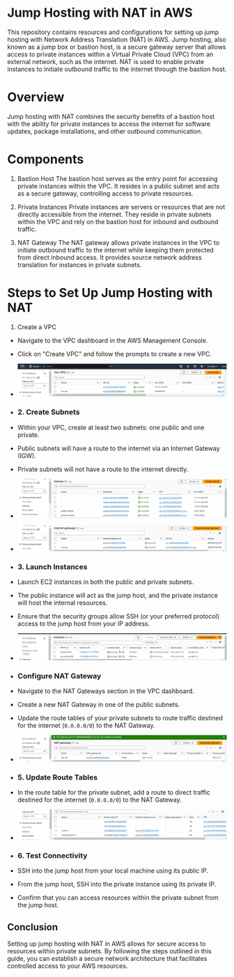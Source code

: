 # Jump Hosting with NAT in AWS
This repository contains resources and configurations for setting up jump hosting with Network Address Translation (NAT) in AWS. Jump hosting, also known as a jump box or bastion host, is a secure gateway server that allows access to private instances within a Virtual Private Cloud (VPC) from an external network, such as the internet. NAT is used to enable private instances to initiate outbound traffic to the internet through the bastion host.

# Overview
Jump hosting with NAT combines the security benefits of a bastion host with the ability for private instances to access the internet for software updates, package installations, and other outbound communication.

# Components
1. Bastion Host
The bastion host serves as the entry point for accessing private instances within the VPC. It resides in a public subnet and acts as a secure gateway, controlling access to private resources.

2. Private Instances
Private instances are servers or resources that are not directly accessible from the internet. They reside in private subnets within the VPC and rely on the bastion host for inbound and outbound traffic.

3. NAT Gateway
The NAT gateway allows private instances in the VPC to initiate outbound traffic to the internet while keeping them protected from direct inbound access. It provides source network address translation for instances in private subnets.

# Steps to Set Up Jump Hosting with NAT
1. Create a VPC
- Navigate to the VPC dashboard in the AWS Management Console.
- Click on "Create VPC" and follow the prompts to create a new VPC.
- ![AWS Logo](https://github.com/NimishRathi/Jump-Hosting-AWS/blob/main/Screenshot%202024-03-20%20153625.png)

- ### 2. Create Subnets
- Within your VPC, create at least two subnets: one public and one private.
- Public subnets will have a route to the internet via an Internet Gateway (IGW).
- Private subnets will not have a route to the internet directly.
- ![AWS Logo](https://github.com/NimishRathi/Jump-Hosting-AWS/blob/main/Screenshot%202024-03-20%20154051.png)
- ![AWS Logo](https://github.com/NimishRathi/Jump-Hosting-AWS/blob/main/Screenshot%202024-03-20%20154116.png)

- ### 3. Launch Instances
- Launch EC2 instances in both the public and private subnets.
- The public instance will act as the jump host, and the private instance will host the internal resources.
- Ensure that the security groups allow SSH (or your preferred protocol) access to the jump host from your IP address.
- ![AWS Logo](https://github.com/NimishRathi/Jump-Hosting-AWS/blob/main/Screenshot%202024-03-20%20155648.png)

- ### Configure NAT Gateway
- Navigate to the NAT Gateways section in the VPC dashboard.
- Create a new NAT Gateway in one of the public subnets.
- Update the route tables of your private subnets to route traffic destined for the internet (`0.0.0.0/0`) to the NAT Gateway.
- ![AWS Logo](https://github.com/NimishRathi/Jump-Hosting-AWS/blob/main/Screenshot%202024-03-20%20154229.png)

- ### 5. Update Route Tables
- In the route table for the private subnet, add a route to direct traffic destined for the internet (`0.0.0.0/0`) to the NAT Gateway.
- ![AWS Logo](https://github.com/NimishRathi/Jump-Hosting-AWS/blob/main/Screenshot%202024-03-20%20154103.png)

- ### 6. Test Connectivity
- SSH into the jump host from your local machine using its public IP.
- From the jump host, SSH into the private instance using its private IP.
- Confirm that you can access resources within the private subnet from the jump host.

## Conclusion
Setting up jump hosting with NAT in AWS allows for secure access to resources within private subnets. By following the steps outlined in this guide, you can establish a secure network architecture that facilitates controlled access to your AWS resources.



